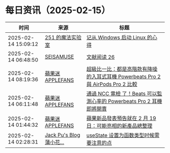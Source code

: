 ﻿# 每日资讯（2025-02-15）

|时间|来源|标题|
|---|---|---|
|2025-02-14 15:09:12|[251 的魔法实验室](https://blog.251.sh/feed/)|[记从 Windows 启动 Linux 的心得](https://blog.251.sh/boot-linux-from-windows)|
|2025-02-14 06:48:50|[SEISAMUSE](https://www.seis-jun.xyz/atom.xml)|[文献阅读 26 ](http://www.seis-jun.xyz/paper-reading-26)|
|2025-02-14 08:19:36|[蘋果迷 APPLEFANS](https://applefans.today/feed/)|[超級比一比：都是高階款有降噪的入耳式耳機 Powerbeats Pro 2 與 AirPods Pro 2 比較](https://applefans.today/2025-02-beats-powerbeats-pro-2-airpods-pro-2-compare/)|
|2025-02-14 06:11:48|[蘋果迷 APPLEFANS](https://applefans.today/feed/)|[通過 NCC 電檢 了！Beats 可以監測心率的 Powerbeats Pro 2 耳機 即將開賣](https://applefans.today/2025-02-beats-powerbeats-pro-2-ncc-pass/)|
|2025-02-14 01:44:32|[蘋果迷 APPLEFANS](https://applefans.today/feed/)|[蘋果新品發表預告就在 2 月 19 日：可能亮相的新產品總整理](https://applefans.today/2025-02-apple-teases-special-product-launch-february-19/)|
|2025-02-14 02:28:31|[Jack Pu's Blog 蒲小花...](https://www.jackpu.com/rss/)|[useState 设置为函数类型时候需要注意的点](https://www.jackpu.com/usestate-she-zhi-wei-han-shu-lei-xing-shi-hou-xu-yao-zhu-yi-de-dian/)|
